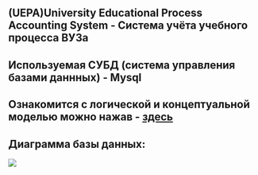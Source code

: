 <h2>(UEPA)University Educational Process Accounting System - Система учёта учебного процесса ВУЗа</h2>
<h2>Используемая СУБД (система управления базами даннных) - Mysql</h2>
<h2>Ознакомится с логической и концептуальной моделью можно нажав - <a href="https://wenwu-pa.github.io/Project-MySQL/">здесь</a></h2>
<h2>Диаграмма базы данных:</h2>
<img src="https://github.com/Wenwu-PA/Project-MySQL/blob/main/PhysicalDB/diagrammDB.jpg">

